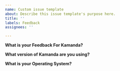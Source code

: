 ```yaml
---
name: Custom issue template
about: Describe this issue template's purpose here.
title: ''
labels: Feedback
assignees: ''

---
```


**What is your Feedback For Kamanda?**

**What version of Kamanda are you using?**

**What is your Operating System?**
